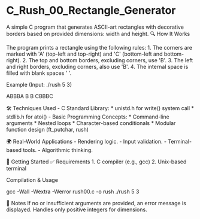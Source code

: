 # C_Rush_00_Rectangle_Generator
A simple C program that generates ASCII-art rectangles with decorative borders based on provided dimensions: width and height.
🔍 How It Works

The program prints a rectangle using the following rules: 
    1. The corners are marked with 'A' (top-left and top-right) and 'C' (bottom-left and bottom-right). 
    2. The top and bottom borders, excluding corners, use 'B'. 
    3. The left and right borders, excluding corners, also use 'B'. 
    4. The internal space is filled with blank spaces ' '. 

Example (Input: ./rush 5 3)
 
ABBBA 
B   B 
CBBBC 

🛠️ Techniques Used 
    - C Standard Library: 
        * unistd.h for write() system call 
        * stdlib.h for atoi() 
    - Basic Programming Concepts: 
        * Command-line arguments 
        * Nested loops 
        * Character-based conditionals 
        * Modular function design (ft_putchar, rush) 

🌍 Real-World Applications 
    - Rendering logic. 
    - Input validation. 
    - Terminal-based tools. 
    - Algorithmic thinking. 

🚀 Getting Started 
✅ Requirements 
    1. C compiler (e.g., gcc) 
    2. Unix-based terminal 

Compilation & Usage

gcc -Wall -Wextra -Werror rush00.c -o rush
./rush 5 3

📎 Notes 
    If no or insufficient arguments are provided, an error message is displayed. 
    Handles only positive integers for dimensions.
